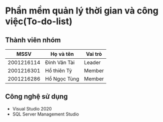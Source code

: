 # Phần mềm quản lý thời gian và công việc(To-do-list)

## Thành viên nhóm

| MSSV       | Họ và tên    | Vai trò |
|------------|--------------|---------|
| 2001216114 | Đinh Văn Tài | Leader |
| 2001216301 | Hồ thiên Tỷ  | Member |
| 2001216286 | Hồ Ngọc Tùng | Member |


## Công nghệ sử dụng
- Visual Studio 2020
- SQL Server Management Studio


